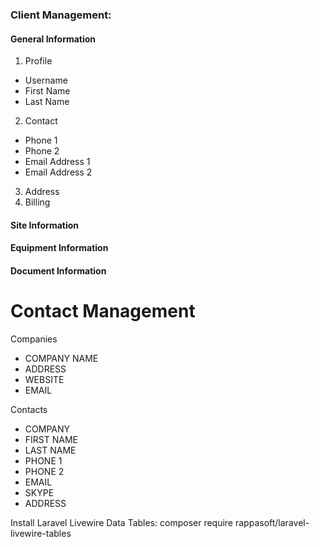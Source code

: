 ### Client Management:
#### General Information
1. Profile
 - Username
 - First Name
 - Last Name
2. Contact
 - Phone 1
 - Phone 2
 - Email Address 1
 - Email Address 2
3. Address
4. Billing
#### Site Information
#### Equipment Information
#### Document Information


# Contact Management

Companies

-   COMPANY NAME
-   ADDRESS
-   WEBSITE
-   EMAIL

Contacts

-   COMPANY
-   FIRST NAME
-   LAST NAME
-   PHONE 1
-   PHONE 2
-   EMAIL
-   SKYPE
-   ADDRESS

Install Laravel Livewire Data Tables:
composer require rappasoft/laravel-livewire-tables